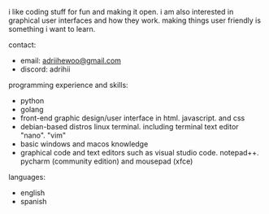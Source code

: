 i like coding stuff for fun and making it open. i am also interested in graphical user interfaces and how they work. making things user friendly is something i want to learn.

contact:
- email: adriihewoo@gmail.com
- discord: adrihii

programming experience and skills:
- python
- golang
- front-end graphic design/user interface in html. javascript. and css
- debian-based distros linux terminal. including terminal text editor "nano". "vim"
- basic windows and macos knowledge
- graphical code and text editors such as visual studio code. notepad++. pycharm (community edition) and mousepad (xfce)

languages:
- english
- spanish
